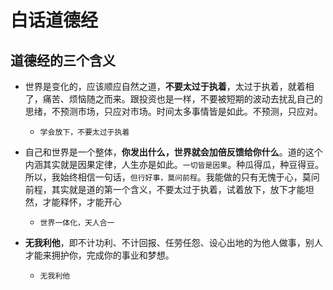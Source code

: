 # 白话道德经

## 道德经的三个含义

+ 世界是变化的，应该顺应自然之道，**不要太过于执着**，太过于执着，就着相了，痛苦、烦恼随之而来。跟投资也是一样，不要被短期的波动去扰乱自己的思绪，不预测市场，只应对市场。时间太多事情皆是如此。不预测，只应对。
  + `学会放下，不要太过于执着`
+ 自己和世界是一个整体，**你发出什么，世界就会加倍反馈给你什么**。道的这个内涵其实就是因果定律，人生亦是如此。`一切皆是因果`。种瓜得瓜，种豆得豆。所以，我始终相信一句话，`但行好事，莫问前程`。我能做的只有无愧于心，莫问前程，其实就是道的第一个含义，不要太过于执着，试着放下，放下才能坦然，才能释怀，才能开心
  + `世界一体化，天人合一`

+ **无我利他**，即不计功利、不计回报、任劳任怨、设心出地的为他人做事，别人才能来拥护你，完成你的事业和梦想。
  + `无我利他`